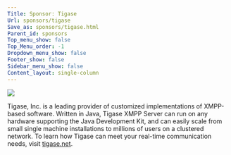 ```yaml
---
Title: Sponsor: Tigase
Url: sponsors/tigase
Save_as: sponsors/tigase.html
Parent_id: sponsors
Top_menu_show: false
Top_Menu_order: -1
Dropdown_menu_show: false
Footer_show: false
Sidebar_menu_show: false
Content_layout: single-column
---
```


![](/images/logos/tigase.png)

Tigase, Inc. is a leading provider of customized implementations of XMPP-based software. Written in Java, Tigase XMPP Server can run on any hardware supporting the Java Development Kit, and can easily scale from small single machine installations to millions of users on a clustered network. To learn how Tigase can meet your real-time communication needs, visit [tigase.net](http://www.tigase.net/).
